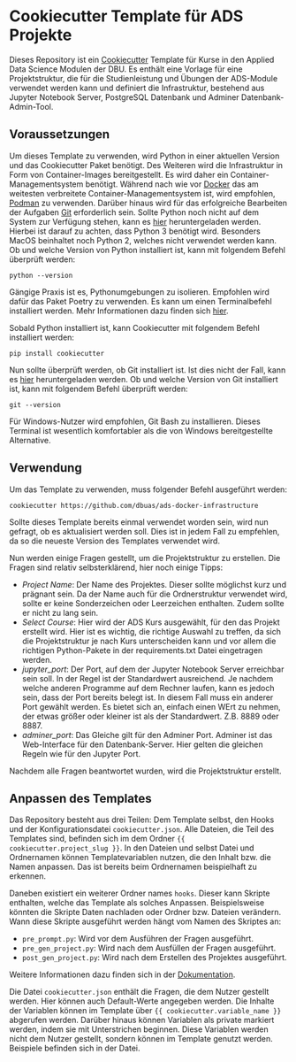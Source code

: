 # Cookiecutter Template für ADS Projekte

Dieses Repository ist ein [Cookiecutter](https://cookiecutter.readthedocs.io/en/1.7.2/) Template für Kurse 
in den Applied Data Science Modulen der DBU. Es enthält eine Vorlage für eine Projektstruktur, die für
die Studienleistung und Übungen der ADS-Module verwendet werden kann und definiert die Infrastruktur, bestehend aus
Jupyter Notebook Server, PostgreSQL Datenbank und Adminer Datenbank-Admin-Tool.

## Voraussetzungen

Um dieses Template zu verwenden, wird Python in einer aktuellen Version und das Cookiecutter Paket benötigt. Des Weiteren
wird die Infrastruktur in Form von Container-Images bereitgestellt. Es wird daher ein Container-Managementsystem benötigt. 
Während nach wie vor [Docker](https://www.docker.com) das am weitesten verbreitete Container-Managementsystem ist, 
wird empfohlen, [Podman](https://podman.io/) zu verwenden.
Darüber hinaus wird für das erfolgreiche Bearbeiten der Aufgaben [Git](https://git-scm.com) erforderlich sein.
Sollte Python noch nicht auf dem System zur Verfügung stehen, kann es [hier](https://www.python.org/downloads/) 
heruntergeladen werden. 
Hierbei ist darauf zu achten, dass Python 3 benötigt wird. Besonders MacOS beinhaltet noch Python 2, welches
nicht verwendet werden kann. Ob und welche Version von Python installiert ist, kann mit folgendem Befehl überprüft
werden:

```shell
python --version
```



Gängige Praxis ist es, Pythonumgebungen zu isolieren. Empfohlen wird dafür das Paket Poetry zu verwenden. Es kann um
einen Terminalbefehl installiert werden. Mehr Informationen dazu finden sich [hier](https://python-poetry.org/docs/).

Sobald Python installiert ist, kann Cookiecutter mit folgendem Befehl installiert werden:

```shell
pip install cookiecutter
```

Nun sollte überprüft werden, ob Git installiert ist. Ist dies nicht der Fall, kann es [hier](https://git-scm.com/downloads)
heruntergeladen werden. Ob und welche Version von Git installiert ist, kann mit folgendem Befehl überprüft werden:

```shell
git --version
```

Für Windows-Nutzer wird empfohlen, Git Bash zu installieren. Dieses Terminal ist wesentlich komfortabler als die von
Windows bereitgestellte Alternative.

## Verwendung

Um das Template zu verwenden, muss folgender Befehl ausgeführt werden:

```shell
cookiecutter https://github.com/dbuas/ads-docker-infrastructure
```

Sollte dieses Template bereits einmal verwendet worden sein, wird nun gefragt, ob es aktualisiert werden soll. Dies ist
in jedem Fall zu empfehlen, da so die neueste Version des Templates verwendet wird.

Nun werden einige Fragen gestellt, um die Projektstruktur zu erstellen. Die Fragen sind relativ selbsterklärend, hier
noch einige Tipps:

- *Project Name*: Der Name des Projektes. Dieser sollte möglichst kurz und prägnant sein. Da der Name auch für die
  Ordnerstruktur verwendet wird, sollte er keine Sonderzeichen oder Leerzeichen enthalten. Zudem sollte er nicht zu lang sein.
- *Select Course*: Hier wird der ADS Kurs ausgewählt, für den das Projekt erstellt wird. Hier ist es wichtig, die richtige
  Auswahl zu treffen, da sich die Projektstruktur je nach Kurs unterscheiden kann und vor allem die richtigen Python-Pakete 
  in der requirements.txt Datei eingetragen werden.
- *jupyter_port*: Der Port, auf dem der Jupyter Notebook Server erreichbar sein soll. In der Regel ist der Standardwert
  ausreichend. Je nachdem welche anderen Programme auf dem Rechner laufen, kann es jedoch sein, dass der Port bereits 
  belegt ist. In diesem Fall muss ein anderer Port gewählt werden. Es bietet sich an, einfach einen WErt zu nehmen, der etwas größer 
  oder kleiner ist als der Standardwert. Z.B. 8889 oder 8887.
- *adminer_port*: Das Gleiche gilt für den Adminer Port. Adminer ist das Web-Interface für den Datenbank-Server. Hier gelten die
  gleichen Regeln wie für den Jupyter Port.

Nachdem alle Fragen beantwortet wurden, wird die Projektstruktur erstellt.

## Anpassen des Templates

Das Repository besteht aus drei Teilen: Dem Template selbst, den Hooks und der Konfigurationsdatei `cookiecutter.json`.
Alle Dateien, die Teil des Templates sind, befinden sich im dem Ordner `{{ cookiecutter.project_slug }}`. 
In den Dateien und selbst Datei und Ordnernamen können Templatevariablen nutzen, die den Inhalt bzw. die Namen anpassen.
Das ist bereits beim Ordnernamen beispielhaft zu erkennen.

Daneben existiert ein weiterer Ordner names `hooks`. Dieser kann Skripte enthalten, welche das Template als solches Anpassen. 
Beispielsweise könnten die Skripte Daten nachladen oder Ordner bzw. Dateien verändern. Wann diese Skripte ausgeführt
werden hängt vom Namen des Skriptes an:

- `pre_prompt.py`: Wird vor dem Ausführen der Fragen ausgeführt.
- `pre_gen_project.py`: Wird nach dem Ausfüllen der Fragen ausgeführt.
- `post_gen_project.py`: Wird nach dem Erstellen des Projektes ausgeführt.

Weitere Informationen dazu finden sich in der 
[Dokumentation](https://cookiecutter.readthedocs.io/en/stable/advanced/hooks.html).

Die Datei `cookiecutter.json` enthält die Fragen, die dem Nutzer gestellt werden. Hier können auch Default-Werte angegeben werden.
Die Inhalte der Variablen können im Template über `{{ cookiecutter.variable_name }}` abgerufen werden. Darüber hinaus
können Variablen als private markiert werden, indem sie mit Unterstrichen beginnen. Diese Variablen werden nicht
dem Nutzer gestellt, sondern können im Template genutzt werden. Beispiele befinden sich in der Datei.